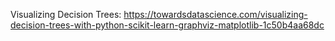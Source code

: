 Visualizing Decision Trees: https://towardsdatascience.com/visualizing-decision-trees-with-python-scikit-learn-graphviz-matplotlib-1c50b4aa68dc
